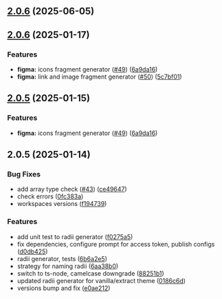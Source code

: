 

## [2.0.6](https://github.com/atls/figma/compare/@atls/figma-theme-radii-generator@2.0.6...@atls/figma-theme-radii-generator@2.0.6) (2025-06-05)






## [2.0.6](https://github.com/atls/figma/compare/@atls/figma-theme-radii-generator@2.0.5...@atls/figma-theme-radii-generator@2.0.6) (2025-01-17)


### Features


* **figma:** icons fragment generator ([#49](https://github.com/atls/figma/issues/49)) ([6a9da16](https://github.com/atls/figma/commit/6a9da16b8312ff8a5ea2cb2d46f506f8927b0e3c))
* **figma:** link and image fragment generator ([#50](https://github.com/atls/figma/issues/50)) ([5c7bf01](https://github.com/atls/figma/commit/5c7bf013046f44d038a763f9ee2d8ad263c2a69f))



## [2.0.5](https://github.com/atls/figma/compare/@atls/figma-theme-radii-generator@2.0.5...@atls/figma-theme-radii-generator@2.0.5) (2025-01-15)

### Features

- **figma:** icons fragment generator ([#49](https://github.com/atls/figma/issues/49)) ([6a9da16](https://github.com/atls/figma/commit/6a9da16b8312ff8a5ea2cb2d46f506f8927b0e3c))

## 2.0.5 (2025-01-14)

### Bug Fixes

- add array type check ([#43](https://github.com/atls/figma/issues/43)) ([ce49647](https://github.com/atls/figma/commit/ce4964798481299934960932549c0da156885d3a))
- check errors ([0fc383a](https://github.com/atls/figma/commit/0fc383ad2de8e24a500bb41b88446a76e39521a8))
- workspaces versions ([f194739](https://github.com/atls/figma/commit/f1947396015b90ce5dbb913549f9ff6bb13059b8))

### Features

- add unit test to radii generator ([f0275a5](https://github.com/atls/figma/commit/f0275a52f88bdafc54a384a854fb84e7de835a06))
- fix dependencies, configure prompt for access token, publish configs ([d0db425](https://github.com/atls/figma/commit/d0db42522e5a90b1da9a81afd633ea1cd59002fa))
- radii generator, tests ([6b6a2e5](https://github.com/atls/figma/commit/6b6a2e50f7701457dc05e3a6e4a612eef0d64c74))
- strategy for naming radii ([6aa38b0](https://github.com/atls/figma/commit/6aa38b0eddac1ae21d03ad44cf2dc13e2ca3524b))
- switch to ts-node, camelcase downgrade ([88251b1](https://github.com/atls/figma/commit/88251b1656f9d21b72a54f797e17a3649d87b540))
- updated radii generator for vanilla/extract theme ([0186c6d](https://github.com/atls/figma/commit/0186c6d0dbf4822c57523aebf9e4891ec9bab09c))
- versions bump and fix ([e0ae212](https://github.com/atls/figma/commit/e0ae2123cfe154812d7050e93e2fb150e1a3c331))
